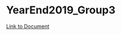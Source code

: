 # YearEnd2019_Group3

[Link to Document](https://docs.google.com/document/d/1vbT3MNKpRWLHqhi-6HPNJhTJS4Z0kXFVcx3MI1DVESo/edit#heading=h.247b8039vfys)